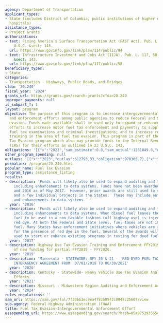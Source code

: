 ```yaml
---
agency: Department of Transportation
applicant_types:
- State (includes District of Columbia, public institutions of higher education and
  hospitals)
assistance_types:
- Project Grants
authorizations:
- text: Fixing America’s Surface Transportation Act (FAST Act). Pub. L. 114, 94. 23
    U.S.C. &sect; 143.
  url: https://www.govinfo.gov/link/plaw/114/public/94
- text: Infrastructure Investment and Jobs Act (IIJA). Pub. L. 117, 58. 23 U.S.C.
    &sect; 143.
  url: https://www.govinfo.gov/link/plaw/117/public/58
beneficiary_types:
- State
categories:
- Transportation - Highways, Public Roads, and Bridges
cfda: '20.240'
fiscal_year: '2024'
grants_url: https://grants.gov/search-grants?cfda=20.240
improper_payments: null
is_subpart_f: 1
layout: program
objective: The purpose of this program is to increase intergovernmental activities
  and enforcement efforts among public agencies to reduce Federal and State fuel tax
  evasion. Funds made available shall be used only to expand or enhance intergovernmental
  efforts to increase motor fuel tax enforcement and payments; to supplement motor
  fuel tax examinations and criminal investigations; and to increase research and
  training in the area of fuel tax evasion. This program is part of the Highway Use
  Tax Evasion program which also may provide funds to the Internal Revenue Service
  (IRS) for their efforts as outlined in 23 U.S.C. 143.
obligations: '[{"x":"2023","sam_estimate":0.0,"sam_actual":1231049.0,"usa_spending_actual":1231048.7},{"x":"2024","sam_estimate":0.0,"sam_actual":1138032.0,"usa_spending_actual":-93016.22},{"x":"2025","sam_estimate":0.0,"sam_actual":1184540.0,"usa_spending_actual":-37464.75}]'
other_program_spending: null
outlays: '[{"x":"2023","outlay":612793.33,"obligation":970305.7},{"x":"2024","outlay":4730.51,"obligation":29842.11},{"x":"2025","outlay":0.0,"obligation":0.0}]'
permalink: /program/20.240.html
popular_name: Fuel Tax Evasion
program_type: assistance_listing
results:
- description: 'Funds will likely also be used to expand auditing and tracking programs,
    including enhancements to data systems. Funds have not been awarded for FY 2015
    and 2016 as of May 2017.  However, prior awards are still used to support training,
    and a few individual projects in the States.  These may include enforcement programs,
    and enhancements to data systems.  '
  year: '2016'
- description: 'Funds will likely also be used to expand auditing and tracking programs,
    including enhancements to data systems. When diesel fuel leaves the bulk terminal,
    fuel to be used in a non-taxable fashion (off-highway use) is injected with a
    red dye. At both the Federal and State level, fuel taxes are not imposed on dyed
    fuel. Many States have enforcement initiatives where vehicles are randomly checked
    for the presence of red dye in the fuel. Several of the awards will likely be
    used to start or enhance existing programs in testing for dyed fuel. '
  year: '2017'
- description: Highway Use Tax Evasion Training and Enforcement FFY2019 allocation
    of new funding for partial FFY2019 - FFY2020.
  year: '2019'
- description: 'Minnesota - STATEWIDE: SFY 20 & 21 -  RED-DYED FUEL TAX EVASION ENFORCEMENT,
    INTERAGENCY AGREEMENT FROM  07/01/2019 TO 06/30/2021'
  year: '2020'
- description: Kentucky - Statewide- Heavy Vehicle Use Tax Evasion Analysis & Interagency
    Efforts
  year: '2021'
- description: Missouri - Midwestern Region Auditing and Enforcement Activities
  year: '2024'
rules_regulations: ''
sam_url: https://sam.gov/fal/7f33bb3ec9ea4783b0943c0848c25607/view
sub-agency: Federal Highway Administration (FHWA)
title: Fuel Tax Evasion-Intergovernmental Enforcement Effort
usaspending_url: https://www.usaspending.gov/search/?hash=05a975393565e380d29781a7bd743f1c
---
```

